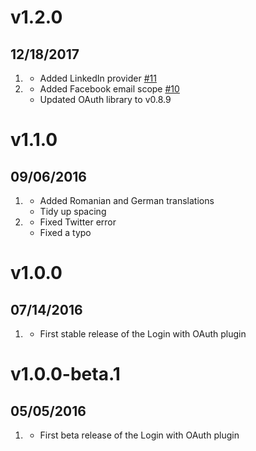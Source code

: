 # v1.2.0
## 12/18/2017

1. [](#new)
    * Added LinkedIn provider [#11](https://github.com/getgrav/grav-plugin-login-oauth/pull/11)
1. [](#improved)
    * Added Facebook email scope [#10](https://github.com/getgrav/grav-plugin-login-oauth/pull/10)
    * Updated OAuth library to v0.8.9

# v1.1.0
## 09/06/2016

1. [](#improved)
    * Added Romanian and German translations
    * Tidy up spacing
1. [](#bugfix)
    * Fixed Twitter error
    * Fixed a typo

# v1.0.0
## 07/14/2016

1. [](#new)
    * First stable release of the Login with OAuth plugin

# v1.0.0-beta.1
## 05/05/2016

1. [](#new)
    * First beta release of the Login with OAuth plugin
